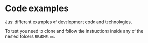 # Code examples

Just different examples of development code and technologies.

To test you need to clone and follow the instructions inside any of the nested folders `README.md`.

